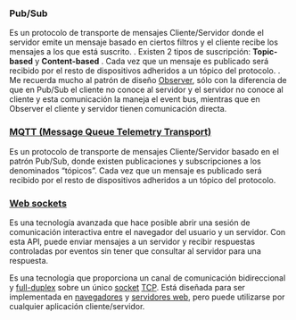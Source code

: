 ### Pub/Sub

Es un protocolo de transporte de mensajes Cliente/Servidor donde el servidor emite un mensaje basado en ciertos filtros y el cliente recibe los mensajes a los que está suscrito. . Existen 2 tipos de suscripción: **Topic-based** y **Content-based** . Cada vez que un mensaje es publicado será recibido por el resto de dispositivos adheridos a un tópico del protocolo. . Me recuerda mucho al patrón de diseño [Observer](https://es.wikipedia.org/wiki/Observer_(patr%C3%B3n_de_dise%C3%B1o)), sólo con la diferencia de que en Pub/Sub el cliente no conoce al servidor y el servidor no conoce al cliente y esta comunicación la maneja el event bus, mientras que en Observer el cliente y servidor tienen comunicación directa.

### [MQTT (Message Queue Telemetry Transport)](http://www.tst-sistemas.es/mqtt/)

Es un protocolo de transporte de mensajes Cliente/Servidor basado en el patrón Pub/Sub, donde existen publicaciones y subscripciones a los denominados “tópicos”. Cada vez que un mensaje es publicado será recibido por el resto de dispositivos adheridos a un tópico del protocolo.

### [Web sockets](https://developer.mozilla.org/es/docs/Web/API/WebSockets_API)

Es una tecnología avanzada que hace posible abrir una sesión de comunicación interactiva entre el navegador del usuario y un servidor. Con esta API, puede enviar mensajes a un servidor y recibir respuestas controladas por eventos sin tener que consultar al servidor para una respuesta.

Es una tecnología que proporciona un canal de comunicación bidireccional y [full-duplex](https://es.wikipedia.org/wiki/Duplex_(telecomunicaciones)#Full-duplex) sobre un único [socket](https://es.wikipedia.org/wiki/Socket_de_Internet) [TCP](https://es.wikipedia.org/wiki/Protocolo_de_control_de_transmisi%C3%B3n). Está diseñada para ser implementada en [navegadores](https://es.wikipedia.org/wiki/Navegador_web) y [servidores web](https://es.wikipedia.org/wiki/Servidor_web), pero puede utilizarse por cualquier aplicación cliente/servidor.
